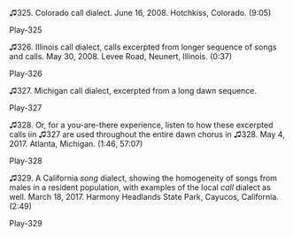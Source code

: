 ♫325. Colorado call dialect. June 16, 2008. Hotchkiss, Colorado. (9:05)

Play-325

♫326. Illinois call dialect, calls excerpted from longer sequence of
songs and calls. May 30, 2008. Levee Road, Neunert, Illinois. (0:37)

Play-326

♫327. Michigan call dialect, excerpted from a long dawn sequence. 

Play-327

♫328. Or, for a you-are-there experience, listen to how these excerpted calls iin ♫327 are used
throughout the entire dawn chorus in ♫328. May 4, 2017. Atlanta,
Michigan. (1:46, 57:07)

Play-328

♫329. A California *song* dialect, showing the homogeneity of songs from
males in a resident population, with examples of the local *call*
dialect as well. March 18, 2017. Harmony Headlands State Park, Cayucos,
California. (2:49)

Play-329


